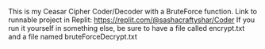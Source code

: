 This is my Ceasar Cipher Coder/Decoder with a BruteForce function.
Link to runnable project in Replit: https://replit.com/@sashacraftyshar/Coder
If you run it yourself in something else, be sure to have a file called encrypt.txt and a file named bruteForceDecrypt.txt
